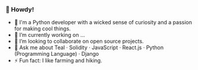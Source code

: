 ### 👋 Howdy! 

- 🌱 I'm a Python developer with a wicked sense of curiosity and a passion for making cool things.
- 🔭 I’m currently working on ...
- 👯 I’m looking to collaborate on open source projects.
- 💬 Ask me about Teal · Solidity · JavaScript · React.js · Python (Programming Language) · Django
- ⚡ Fun fact: I like farming and hiking. 
<!--
**sattarkarashi/sattarkarashi** is a ✨ _special_ ✨ repository because its `README.md` (this file) appears on your GitHub profile.



